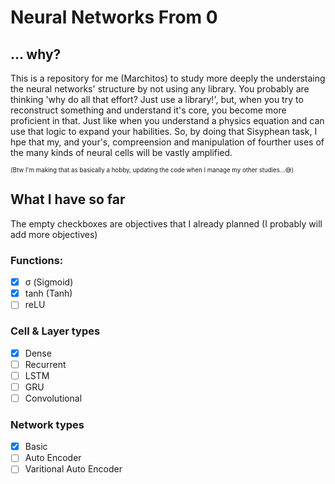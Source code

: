 # Neural Networks From 0
## ... why?
This is a repository for me (Marchitos) to study more deeply the understaing the neural networks' structure by not using any library.
You probably are thinking 'why do all that effort? Just use a library!', but, when you try to reconstruct something and understand it's core, you become more proficient in that.
Just like when you understand a physics equation and can use that logic to expand your habilities.
So, by doing that Sisyphean task, I hpe that my, and your's, compreension and manipulation of fourther uses of the many kinds of neural cells will be vastly amplified.

<sup><sub>(Btw I'm making that as basically a hobby, updating the code when I manage my other studies...😅)</sub></sup>

## What I have so far
The empty checkboxes are objectives that I already planned (I probably will add more objectives)
### Functions:
  - [x] σ (Sigmoid)
  - [x] tanh (Tanh)
  - [ ] reLU
### Cell & Layer types
 - [x] Dense
 - [ ] Recurrent
 - [ ] LSTM
 - [ ] GRU
 - [ ] Convolutional
### Network types
 - [x] Basic
 - [ ] Auto Encoder
 - [ ] Varitional Auto Encoder
